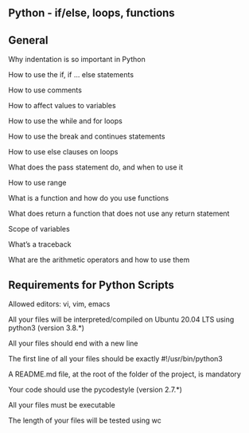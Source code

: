 ## Python - if/else, loops, functions

## General

Why indentation is so important in Python

How to use the if, if ... else statements

How to use comments

How to affect values to variables

How to use the while and for loops

How to use the break and continues statements

How to use else clauses on loops

What does the pass statement do, and when to use it

How to use range

What is a function and how do you use functions

What does return a function that does not use any return statement

Scope of variables

What’s a traceback

What are the arithmetic operators and how to use them

## Requirements for Python Scripts

Allowed editors: vi, vim, emacs

All your files will be interpreted/compiled on Ubuntu 20.04 LTS using python3 (version 3.8.*)

All your files should end with a new line

The first line of all your files should be exactly #!/usr/bin/python3

A README.md file, at the root of the folder of the project, is mandatory

Your code should use the pycodestyle (version 2.7.*)

All your files must be executable

The length of your files will be tested using wc

